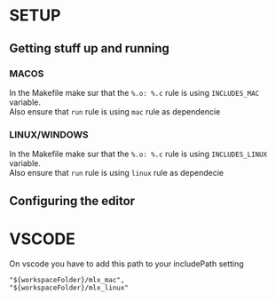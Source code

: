 # SETUP

## Getting stuff up and running

### MACOS
In the Makefile make sur that the `%.o: %.c` rule is using `INCLUDES_MAC` variable. <br />
Also ensure that `run` rule is using `mac` rule as dependencie

### LINUX/WINDOWS
In the Makefile make sur that the `%.o: %.c` rule is using `INCLUDES_LINUX` variable. <br />
Also ensure that `run` rule is using `linux` rule as dependecie

## Configuring the editor

# VSCODE
On vscode you have to add this path to your includePath setting
```
"${workspaceFolder}/mlx_mac",
"${workspaceFolder}/mlx_linux"
```
